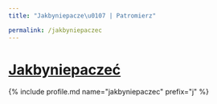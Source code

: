 ```yaml
---
title: "Jakbyniepacze\u0107 | Patromierz"

permalink: /jakbyniepaczec
---
```


# [Jakbyniepaczeć](https://patronite.pl/jakbyniepaczec)

{% include profile.md name="jakbyniepaczec" prefix="j" %}
